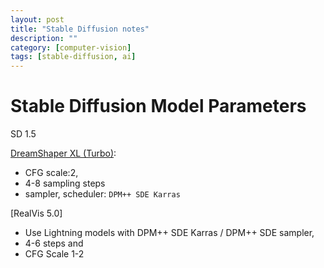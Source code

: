 ```yaml
---
layout: post
title: "Stable Diffusion notes"
description: ""
category: [computer-vision]
tags: [stable-diffusion, ai]
---
```


# Stable Diffusion Model Parameters

SD 1.5

[DreamShaper XL (Turbo)](https://civitai.com/models/112902?modelVersionId=351306): 
- CFG scale:2, 
- 4-8 sampling steps
- sampler, scheduler: `DPM++ SDE Karras`

[RealVis 5.0]
- Use Lightning models with DPM++ SDE Karras / DPM++ SDE sampler, 
- 4-6 steps and 
- CFG Scale 1-2